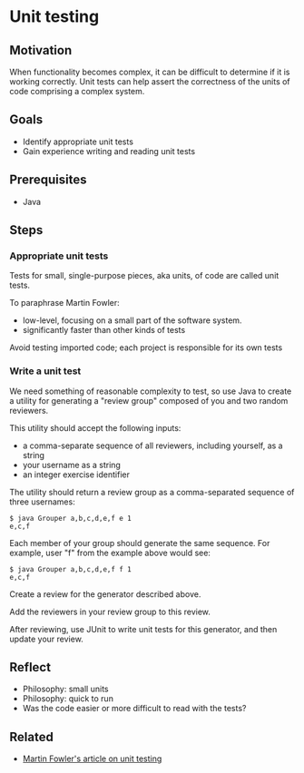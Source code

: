 # Unit testing

## Motivation

When functionality becomes complex, it can be difficult to determine if it is working correctly. Unit tests can help assert the correctness of the units of code comprising a complex system.

## Goals

* Identify appropriate unit tests
* Gain experience writing and reading unit tests

## Prerequisites

* Java

## Steps

### Appropriate unit tests

Tests for small, single-purpose pieces, aka units, of code are called unit tests.

To paraphrase Martin Fowler:
* low-level, focusing on a small part of the software system. 
* significantly faster than other kinds of tests

Avoid testing imported code; each project is responsible for its own tests

### Write a unit test

We need something of reasonable complexity to test, so use Java to create a utility for generating a "review group" composed of you and two random reviewers.

This utility should accept the following inputs:
* a comma-separate sequence of all reviewers, including yourself, as a string
* your username as a string
* an integer exercise identifier

The utility should return a review group as a comma-separated sequence of three usernames:

```
$ java Grouper a,b,c,d,e,f e 1
e,c,f
```

Each member of your group should generate the same sequence. For example, user "f" from the example above would see:

```
$ java Grouper a,b,c,d,e,f f 1
e,c,f
```

Create a review for the generator described above.

Add the reviewers in your review group to this review.

After reviewing, use JUnit to write unit tests for this generator, and then update your review.

## Reflect

* Philosophy: small units
* Philosophy: quick to run
* Was the code easier or more difficult to read with the tests?

## Related

* [Martin Fowler's article on unit testing](http://martinfowler.com/bliki/UnitTest.html)